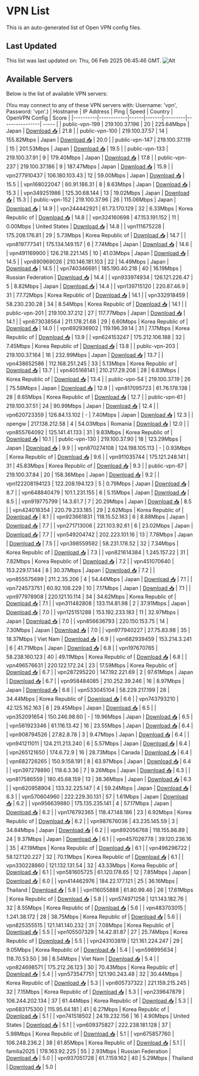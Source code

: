 # VPN List

This is an auto-generated list of Open VPN config files.

## Last Updated

This list was last updated on: Thu, 06 Feb 2025 06:45:46 GMT.
![Alt](https://repobeats.axiom.co/api/embed/186b98318ef1479477931607c1ad7d823f12451f.svg "Repobeats analytics image")

## Available Servers

Below is the list of available VPN servers:

(You may connect to any of these VPN servers with: Username: 'vpn', Password: 'vpn'.)
| Hostname | IP Address | Ping | Speed | Country | OpenVPN Config | Score |
|----------|------------|------|-------|---------|----------------| ----- |
| public-vpn-199 | 219.100.37.196 | 20 | 225.64Mbps | Japan | [Download 📥](./configs/server_0_JP.ovpn) | 21.8 |
| public-vpn-100 | 219.100.37.57 | 14 | 155.82Mbps | Japan | [Download 📥](./configs/server_1_JP.ovpn) | 20.0 |
| public-vpn-147 | 219.100.37.119 | 15 | 201.53Mbps | Japan | [Download 📥](./configs/server_2_JP.ovpn) | 19.5 |
| public-vpn-133 | 219.100.37.91 | 9 | 179.40Mbps | Japan | [Download 📥](./configs/server_3_JP.ovpn) | 17.8 |
| public-vpn-237 | 219.100.37.186 | 9 | 187.47Mbps | Japan | [Download 📥](./configs/server_4_JP.ovpn) | 15.9 |
| vpn277910437 | 106.180.103.43 | 12 | 59.00Mbps | Japan | [Download 📥](./configs/server_5_JP.ovpn) | 15.5 |
| vpn168022047 | 60.91.186.31 | 8 | 8.63Mbps | Japan | [Download 📥](./configs/server_6_JP.ovpn) | 15.3 |
| vpn349251986 | 125.30.68.144 | 13 | 19.02Mbps | Japan | [Download 📥](./configs/server_7_JP.ovpn) | 15.3 |
| public-vpn-152 | 219.100.37.96 | 26 | 115.06Mbps | Japan | [Download 📥](./configs/server_8_JP.ovpn) | 14.9 |
| vpn244442921 | 61.73.170.129 | 32 | 6.33Mbps | Korea Republic of | [Download 📥](./configs/server_9_KR.ovpn) | 14.8 |
| vpn324160698 | 47.153.191.152 | 11 | 0.00Mbps | United States | [Download 📥](./configs/server_10_US.ovpn) | 14.8 |
| vpn111675228 | 175.208.176.81 | 29 | 5.73Mbps | Korea Republic of | [Download 📥](./configs/server_11_KR.ovpn) | 14.7 |
| vpn819777341 | 175.134.149.157 | 6 | 7.74Mbps | Japan | [Download 📥](./configs/server_12_JP.ovpn) | 14.6 |
| vpn491169900 | 126.218.221.145 | 10 | 41.03Mbps | Japan | [Download 📥](./configs/server_13_JP.ovpn) | 14.5 |
| vpn890969026 | 210.146.181.103 | 22 | 14.49Mbps | Japan | [Download 📥](./configs/server_14_JP.ovpn) | 14.5 |
| vpn740346691 | 185.190.40.218 | 40 | 16.19Mbps | Russian Federation | [Download 📥](./configs/server_15_RU.ovpn) | 14.4 |
| vpn933974934 | 126.121.226.47 | 5 | 8.82Mbps | Japan | [Download 📥](./configs/server_16_JP.ovpn) | 14.4 |
| vpn139715120 | 220.87.46.9 | 31 | 77.72Mbps | Korea Republic of | [Download 📥](./configs/server_17_KR.ovpn) | 14.1 |
| vpn332918459 | 58.230.230.28 | 34 | 8.54Mbps | Korea Republic of | [Download 📥](./configs/server_18_KR.ovpn) | 14.1 |
| public-vpn-201 | 219.100.37.212 | 27 | 117.77Mbps | Japan | [Download 📥](./configs/server_19_JP.ovpn) | 14.1 |
| vpn873038564 | 211.178.21.68 | 29 | 6.60Mbps | Korea Republic of | [Download 📥](./configs/server_20_KR.ovpn) | 14.0 |
| vpn692936902 | 119.196.39.14 | 31 | 7.17Mbps | Korea Republic of | [Download 📥](./configs/server_21_KR.ovpn) | 13.9 |
| vpn624153247 | 175.212.106.188 | 32 | 7.45Mbps | Korea Republic of | [Download 📥](./configs/server_22_KR.ovpn) | 13.8 |
| public-vpn-203 | 219.100.37.164 | 16 | 232.99Mbps | Japan | [Download 📥](./configs/server_23_JP.ovpn) | 13.7 |
| vpn438652586 | 112.168.251.245 | 33 | 5.13Mbps | Korea Republic of | [Download 📥](./configs/server_24_KR.ovpn) | 13.7 |
| vpn405168141 | 210.217.29.208 | 28 | 6.83Mbps | Korea Republic of | [Download 📥](./configs/server_25_KR.ovpn) | 13.4 |
| public-vpn-54 | 219.100.37.19 | 26 | 75.58Mbps | Japan | [Download 📥](./configs/server_26_JP.ovpn) | 12.9 |
| vpn817095723 | 61.76.178.138 | 28 | 8.65Mbps | Korea Republic of | [Download 📥](./configs/server_27_KR.ovpn) | 12.7 |
| public-vpn-61 | 219.100.37.51 | 24 | 90.99Mbps | Japan | [Download 📥](./configs/server_28_JP.ovpn) | 12.4 |
| vpn620723359 | 126.84.13.102 | - | 7.40Mbps | Japan | [Download 📥](./configs/server_29_JP.ovpn) | 12.3 |
| opengw | 217.138.212.58 | 4 | 54.03Mbps | Romania | [Download 📥](./configs/server_30_RO.ovpn) | 12.0 |
| vpn855764092 | 125.141.41.133 | 31 | 9.83Mbps | Korea Republic of | [Download 📥](./configs/server_31_KR.ovpn) | 10.1 |
| public-vpn-130 | 219.100.37.90 | 18 | 123.29Mbps | Japan | [Download 📥](./configs/server_32_JP.ovpn) | 9.9 |
| vpn870274108 | 124.198.105.113 | - | 0.93Mbps | Korea Republic of | [Download 📥](./configs/server_33_KR.ovpn) | 9.6 |
| vpn911035744 | 175.121.248.141 | 31 | 45.83Mbps | Korea Republic of | [Download 📥](./configs/server_34_KR.ovpn) | 9.3 |
| public-vpn-67 | 219.100.37.84 | 20 | 158.36Mbps | Japan | [Download 📥](./configs/server_35_JP.ovpn) | 9.2 |
| vpn122208194123 | 122.208.194.123 | 5 | 0.79Mbps | Japan | [Download 📥](./configs/server_36_JP.ovpn) | 8.7 |
| vpn648840479 | 101.1.231.155 | 6 | 5.15Mbps | Japan | [Download 📥](./configs/server_37_JP.ovpn) | 8.5 |
| vpn919775799 | 14.3.61.7 | 7 | 20.29Mbps | Japan | [Download 📥](./configs/server_38_JP.ovpn) | 8.5 |
| vpn424018354 | 220.79.233.185 | 29 | 2.62Mbps | Korea Republic of | [Download 📥](./configs/server_39_KR.ovpn) | 8.1 |
| vpn923661831 | 118.15.52.163 | 6 | 8.88Mbps | Japan | [Download 📥](./configs/server_40_JP.ovpn) | 7.7 |
| vpn271713006 | 221.103.92.61 | 6 | 23.02Mbps | Japan | [Download 📥](./configs/server_41_JP.ovpn) | 7.7 |
| vpn549204742 | 202.223.101.16 | 13 | 7.78Mbps | Japan | [Download 📥](./configs/server_42_JP.ovpn) | 7.5 |
| vpn398559592 | 58.231.178.52 | 32 | 7.34Mbps | Korea Republic of | [Download 📥](./configs/server_43_KR.ovpn) | 7.3 |
| vpn821614384 | 1.245.157.22 | 31 | 7.82Mbps | Korea Republic of | [Download 📥](./configs/server_44_KR.ovpn) | 7.2 |
| vpn451070640 | 153.229.17.144 | 8 | 30.37Mbps | Japan | [Download 📥](./configs/server_45_JP.ovpn) | 7.2 |
| vpn855575699 | 211.2.35.206 | 4 | 54.44Mbps | Japan | [Download 📥](./configs/server_46_JP.ovpn) | 7.1 |
| vpn724573751 | 60.92.108.229 | 10 | 7.17Mbps | Japan | [Download 📥](./configs/server_47_JP.ovpn) | 7.1 |
| vpn977978908 | 220.121.10.114 | 34 | 34.62Mbps | Korea Republic of | [Download 📥](./configs/server_48_KR.ovpn) | 7.1 |
| vpn311482808 | 133.114.81.98 | 2 | 37.91Mbps | Japan | [Download 📥](./configs/server_49_JP.ovpn) | 7.0 |
| vpn125151288 | 153.192.233.183 | 11 | 32.97Mbps | Japan | [Download 📥](./configs/server_50_JP.ovpn) | 7.0 |
| vpn856636793 | 220.150.153.75 | 14 | 7.30Mbps | Japan | [Download 📥](./configs/server_51_JP.ovpn) | 7.0 |
| vpn977940227 | 27.75.83.98 | 35 | 18.37Mbps | Viet Nam | [Download 📥](./configs/server_52_VN.ovpn) | 6.9 |
| vpn682939459 | 153.214.3.241 | 6 | 41.71Mbps | Japan | [Download 📥](./configs/server_53_JP.ovpn) | 6.8 |
| vpn197670765 | 58.238.160.123 | 40 | 49.11Mbps | Korea Republic of | [Download 📥](./configs/server_54_KR.ovpn) | 6.8 |
| vpn496576631 | 220.122.172.24 | 23 | 17.59Mbps | Korea Republic of | [Download 📥](./configs/server_55_KR.ovpn) | 6.7 |
| vpn287295220 | 147.192.221.69 | 2 | 97.61Mbps | Japan | [Download 📥](./configs/server_56_JP.ovpn) | 6.7 |
| vpn958484085 | 210.252.39.246 | 16 | 8.97Mbps | Japan | [Download 📥](./configs/server_57_JP.ovpn) | 6.6 |
| vpn533045104 | 58.229.217.199 | 28 | 34.44Mbps | Korea Republic of | [Download 📥](./configs/server_58_KR.ovpn) | 6.6 |
| vpn743793210 | 42.125.162.163 | 8 | 29.45Mbps | Japan | [Download 📥](./configs/server_59_JP.ovpn) | 6.5 |
| vpn352091654 | 150.246.98.60 | - | 19.96Mbps | Japan | [Download 📥](./configs/server_60_JP.ovpn) | 6.5 |
| vpn561923346 | 61.116.13.42 | 16 | 23.55Mbps | Japan | [Download 📥](./configs/server_61_JP.ovpn) | 6.4 |
| vpn908794526 | 27.82.8.78 | 3 | 9.47Mbps | Japan | [Download 📥](./configs/server_62_JP.ovpn) | 6.4 |
| vpn941211011 | 124.211.213.240 | 6 | 5.57Mbps | Japan | [Download 📥](./configs/server_63_JP.ovpn) | 6.4 |
| vpn265121650 | 174.6.72.9 | 16 | 28.73Mbps | Canada | [Download 📥](./configs/server_64_CA.ovpn) | 6.4 |
| vpn682726265 | 150.9.158.191 | 8 | 63.97Mbps | Japan | [Download 📥](./configs/server_65_JP.ovpn) | 6.4 |
| vpn397278890 | 118.6.3.36 | 7 | 9.26Mbps | Japan | [Download 📥](./configs/server_66_JP.ovpn) | 6.3 |
| vpn817586559 | 180.45.68.159 | 13 | 38.36Mbps | Japan | [Download 📥](./configs/server_67_JP.ovpn) | 6.3 |
| vpn620958904 | 133.32.225.147 | 4 | 59.24Mbps | Japan | [Download 📥](./configs/server_68_JP.ovpn) | 6.3 |
| vpn570604960 | 222.229.30.131 | 57 | 1.61Mbps | Japan | [Download 📥](./configs/server_69_JP.ovpn) | 6.2 |
| vpn956639880 | 175.135.235.141 | 4 | 57.17Mbps | Japan | [Download 📥](./configs/server_70_JP.ovpn) | 6.2 |
| vpn176792365 | 118.47.148.186 | 23 | 6.92Mbps | Korea Republic of | [Download 📥](./configs/server_71_KR.ovpn) | 6.2 |
| vpn987676036 | 43.235.145.59 | 3 | 34.84Mbps | Japan | [Download 📥](./configs/server_72_JP.ovpn) | 6.2 |
| vpn892056768 | 118.155.86.89 | 24 | 9.37Mbps | Japan | [Download 📥](./configs/server_73_JP.ovpn) | 6.1 |
| vpn457026778 | 39.120.236.16 | 35 | 47.19Mbps | Korea Republic of | [Download 📥](./configs/server_74_KR.ovpn) | 6.1 |
| vpn496296722 | 58.127.120.227 | 32 | 70.11Mbps | Korea Republic of | [Download 📥](./configs/server_75_KR.ovpn) | 6.1 |
| vpn330228860 | 121.132.131.54 | 32 | 43.33Mbps | Korea Republic of | [Download 📥](./configs/server_76_KR.ovpn) | 6.1 |
| vpn581605725 | 61.120.178.65 | 12 | 7.85Mbps | Japan | [Download 📥](./configs/server_77_JP.ovpn) | 6.0 |
| vpn414462976 | 184.22.177.121 | 25 | 36.16Mbps | Thailand | [Download 📥](./configs/server_78_TH.ovpn) | 5.8 |
| vpn116055888 | 61.80.99.46 | 26 | 17.61Mbps | Korea Republic of | [Download 📥](./configs/server_79_KR.ovpn) | 5.8 |
| vpn574971258 | 121.143.182.76 | 32 | 8.55Mbps | Korea Republic of | [Download 📥](./configs/server_80_KR.ovpn) | 5.6 |
| vpn483703015 | 1.241.38.172 | 28 | 38.75Mbps | Korea Republic of | [Download 📥](./configs/server_81_KR.ovpn) | 5.6 |
| vpn825355515 | 121.141.140.232 | 31 | 7.08Mbps | Korea Republic of | [Download 📥](./configs/server_82_KR.ovpn) | 5.5 |
| vpn105507329 | 14.42.81.87 | 27 | 25.74Mbps | Korea Republic of | [Download 📥](./configs/server_83_KR.ovpn) | 5.5 |
| vpn243103819 | 121.161.224.247 | 29 | 9.05Mbps | Korea Republic of | [Download 📥](./configs/server_84_KR.ovpn) | 5.4 |
| vpn598995634 | 118.70.53.50 | 36 | 8.54Mbps | Viet Nam | [Download 📥](./configs/server_85_VN.ovpn) | 5.4 |
| vpn824698571 | 175.212.26.123 | 30 | 70.43Mbps | Korea Republic of | [Download 📥](./configs/server_86_KR.ovpn) | 5.4 |
| vpn573547751 | 121.190.243.48 | 32 | 30.44Mbps | Korea Republic of | [Download 📥](./configs/server_87_KR.ovpn) | 5.3 |
| vpn805737322 | 221.159.215.245 | 32 | 7.15Mbps | Korea Republic of | [Download 📥](./configs/server_88_KR.ovpn) | 5.3 |
| vpn239647879 | 106.244.202.134 | 37 | 61.44Mbps | Korea Republic of | [Download 📥](./configs/server_89_KR.ovpn) | 5.3 |
| vpn683175300 | 115.95.64.181 | 41 | 6.27Mbps | Korea Republic of | [Download 📥](./configs/server_90_KR.ovpn) | 5.1 |
| vpn741518502 | 24.19.232.156 | 16 | 4.90Mbps | United States | [Download 📥](./configs/server_91_US.ovpn) | 5.1 |
| vpn609375827 | 222.238.181.128 | 37 | 5.98Mbps | Korea Republic of | [Download 📥](./configs/server_92_KR.ovpn) | 5.1 |
| vpn675857760 | 106.248.236.2 | 38 | 61.85Mbps | Korea Republic of | [Download 📥](./configs/server_93_KR.ovpn) | 5.1 |
| familia2025 | 178.163.92.225 | 55 | 2.93Mbps | Russian Federation | [Download 📥](./configs/server_94_RU.ovpn) | 5.0 |
| vpn937051728 | 61.7.159.162 | 40 | 5.29Mbps | Thailand | [Download 📥](./configs/server_95_TH.ovpn) | 5.0 |
